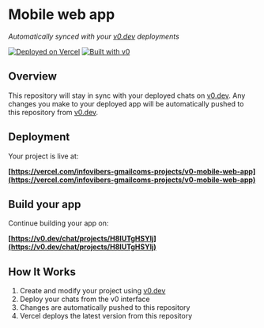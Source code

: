 # Mobile web app

*Automatically synced with your [v0.dev](https://v0.dev) deployments*

[![Deployed on Vercel](https://img.shields.io/badge/Deployed%20on-Vercel-black?style=for-the-badge&logo=vercel)](https://vercel.com/infovibers-gmailcoms-projects/v0-mobile-web-app)
[![Built with v0](https://img.shields.io/badge/Built%20with-v0.dev-black?style=for-the-badge)](https://v0.dev/chat/projects/H8IUTgHSYIj)

## Overview

This repository will stay in sync with your deployed chats on [v0.dev](https://v0.dev).
Any changes you make to your deployed app will be automatically pushed to this repository from [v0.dev](https://v0.dev).

## Deployment

Your project is live at:

**[https://vercel.com/infovibers-gmailcoms-projects/v0-mobile-web-app](https://vercel.com/infovibers-gmailcoms-projects/v0-mobile-web-app)**

## Build your app

Continue building your app on:

**[https://v0.dev/chat/projects/H8IUTgHSYIj](https://v0.dev/chat/projects/H8IUTgHSYIj)**

## How It Works

1. Create and modify your project using [v0.dev](https://v0.dev)
2. Deploy your chats from the v0 interface
3. Changes are automatically pushed to this repository
4. Vercel deploys the latest version from this repository